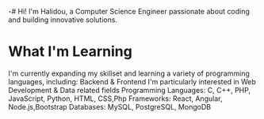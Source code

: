 -# Hi!
I'm Halidou, a Computer Science Engineer passionate about coding and building innovative solutions.
# What I'm Learning 
I'm currently expanding my skillset and learning a variety of programming languages, including:
Backend & Frontend
I'm particularly interested in Web Development & Data related fields
Programming Languages: C, C++, PHP, JavaScript, Python, HTML, CSS,Php
Frameworks: React, Angular, Node.js,Bootstrap
Databases: MySQL, PostgreSQL, MongoDB
 
